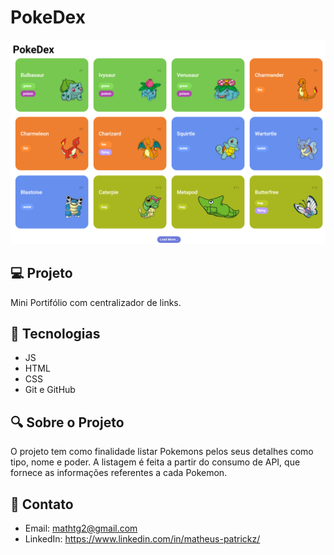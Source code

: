 # PokeDex

![preview](./.github/preview.png)

## 💻 Projeto

Mini Portifólio com centralizador de links.

## 🚀 Tecnologias

- JS
- HTML
- CSS
- Git e GitHub

## 🔍 Sobre o Projeto

O projeto tem como finalidade listar Pokemons pelos seus detalhes como tipo, nome e poder. A listagem é feita a partir do consumo de API, que fornece as informações referentes a cada Pokemon.

## 📧 Contato

- Email: mathtg2@gmail.com
- LinkedIn: https://www.linkedin.com/in/matheus-patrickz/
